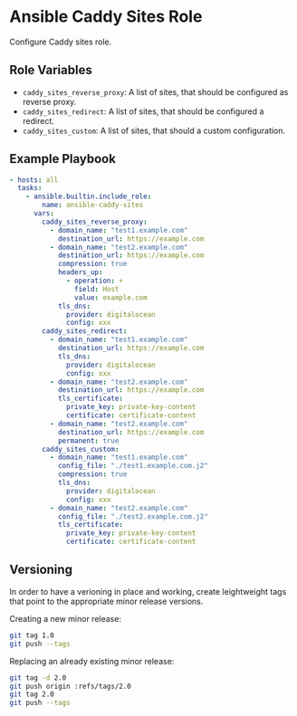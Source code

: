 Ansible Caddy Sites Role
========================

Configure Caddy sites role.

## Role Variables

- `caddy_sites_reverse_proxy`: A list of sites, that should be configured as reverse proxy.
- `caddy_sites_redirect`: A list of sites, that should be configured a redirect.
- `caddy_sites_custom`: A list of sites, that should a custom configuration.

## Example Playbook

```yaml
- hosts: all
  tasks:
    - ansible.builtin.include_role:
        name: ansible-caddy-sites
      vars:
        caddy_sites_reverse_proxy:
          - domain_name: "test1.example.com"
            destination_url: https://example.com
          - domain_name: "test2.example.com"
            destination_url: https://example.com
            compression: true
            headers_up:
              - operation: +
                field: Host
                value: example.com
            tls_dns:
              provider: digitalocean
              config: xxx
        caddy_sites_redirect:
          - domain_name: "test1.example.com"
            destination_url: https://example.com
            tls_dns:
              provider: digitalocean
              config: xxx
          - domain_name: "test2.example.com"
            destination_url: https://example.com
            tls_certificate:
              private_key: private-key-content
              certificate: certificate-content
          - domain_name: "test2.example.com"
            destination_url: https://example.com
            permanent: true
        caddy_sites_custom:
          - domain_name: "test1.example.com"
            config_file: "./test1.example.com.j2"
            compression: true
            tls_dns:
              provider: digitalocean
              config: xxx
          - domain_name: "test2.example.com"
            config_file: "./test2.example.com.j2"
            tls_certificate:
              private_key: private-key-content
              certificate: certificate-content
```


## Versioning

In order to have a verioning in place and working, create leightweight tags that point to the appropriate minor release versions.

Creating a new minor release:

```bash
git tag 1.0
git push --tags
```

Replacing an already existing minor release:

```bash
git tag -d 2.0
git push origin :refs/tags/2.0
git tag 2.0
git push --tags
```

